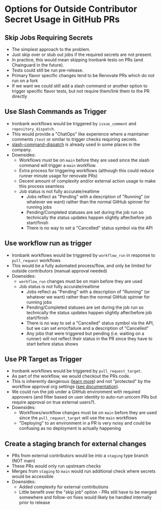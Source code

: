 # Options for Outside Contributor Secret Usage in GitHub PRs

## Skip Jobs Requiring Secrets

- The simplest approach to the problem.
- Just skip over or stub out jobs if the required secrets are not present.
- In practice, this would mean skipping Ironbank tests on PRs (and Chainguard in the future).
- Tests could still be run pre-release.
- Primary flavor specific changes tend to be Renovate PRs which do not run on a fork
- If we want we could still add a slash command or another option to trigger specific flavor tests, but not require them/link them to the PR directly

## Use Slash Commands as Trigger

- Ironbank workflows would be triggered by `issue_comment` and `repository_dispatch`.
- This would provide a "ChatOps" like experience where a maintainer comments `/test` or similar to trigger checks requiring secrets.
- [slash-command-dispatch](https://github.com/peter-evans/slash-command-dispatch) is already used in some places in the company.
- Downsides:
  - Workflows must be on `main` before they are used since the slash command will trigger a `main` workflow.
  - Extra process for triggering workflows (although this could reduce runner minute usage for renovate PRs)
  - Decent amount of complexity and/or external action usage to make this process seamless
  - Job status is not fully accurate/realtime
    - Jobs reflect as "Pending" with a description of "Running" (or whatever we want) rather than the normal GitHub spinner for running jobs
    - Pending/Completed statuses are set during the job run so technically the status updates happen slightly after/before job start/finish
    - There is no way to set a "Cancelled" status symbol via the API

## Use workflow run as trigger

- Ironbank workflows would be triggered by `workflow_run` in response to `pull_request` workflows
- This would be a fully automated process/flow, and only be limited for outside contributors (manual approval needed)
- Downsides:
  - `workflow_run` changes must be on main before they are used 
  - Job status is not fully accurate/realtime
    - Jobs reflect as "Pending" with a description of "Running" (or whatever we want) rather than the normal GitHub spinner for running jobs
    - Pending/Completed statuses are set during the job run so technically the status updates happen slightly after/before job start/finish
    - There is no way to set a "Cancelled" status symbol via the API, but we can set error/failure and a description of "Cancelled"
    - Any jobs that were triggered but pending (i.e. waiting on a runner) will not reflect their status in the PR since they have to start before status shows

## Use PR Target as Trigger

- Ironbank workflows would be triggered by `pull_request_target`.
- As part of the workflow, we would checkout the PRs code.
- This is inherently dangerous ([learn more](https://securitylab.github.com/research/github-actions-preventing-pwn-requests/)) and not "protected" by the workflow approval org settings ([see documentation](https://docs.github.com/en/enterprise-cloud@latest/actions/managing-workflow-runs/approving-workflow-runs-from-public-forks#about-workflow-runs-from-public-forks)).
- We could run the job under a GitHub environment with required approvers (and filter based on user identity to auto-run unicorn PRs but require approval on true external users?).
- Downsides:
  - Workflows/workflow changes must be on `main` before they are used since the `pull_request_target` will use the `main` workflows
  - "Deploying" to an environment in a PR is very noisy and could be confusing as no deployment is actually happening

## Create a staging branch for external changes

- PRs from external contributors would be into a `staging` type branch (NOT main)
- These PRs would only run upstream checks
- Merges from `staging` to `main` would run additional check where secrets would be accessible
- Downsides:
  - Added complexity for external contributions
  - Little benefit over the "skip job" option - PRs still have to be merged somewhere and follow-on fixes would likely be handled internally prior to release

